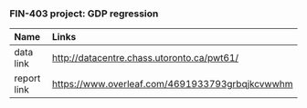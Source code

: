 ### FIN-403 project: GDP  regression

|Name        |Links                                               |
|:-----------|:---------------------------------------------------|
|data link   |  http://datacentre.chass.utoronto.ca/pwt61/        |
|report link |  https://www.overleaf.com/4691933793grbqjkcvwwhm   |

